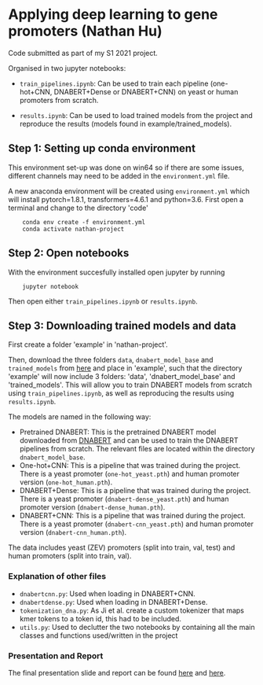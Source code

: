 # Applying deep learning to gene promoters (Nathan Hu)

Code submitted as part of my S1 2021 project.

Organised in two jupyter notebooks: 

- `train_pipelines.ipynb`:
	Can be used to train each pipeline (one-hot+CNN, DNABERT+Dense or DNABERT+CNN) on yeast or human promoters from scratch.

- `results.ipynb`:
	Can be used to load trained models from the project and reproduce the results (models found in example/trained_models).


## Step 1: Setting up conda environment

This environment set-up was done on win64 so if there are some issues, different channels may need to be added in the `environment.yml` file.

A new anaconda environment will be created using `environment.yml` which will install pytorch=1.8.1, transformers=4.6.1 and python=3.6. First open a terminal and change to the directory 'code'

```
	conda env create -f environment.yml
	conda activate nathan-project
```

## Step 2: Open notebooks

With the environment succesfully installed open jupyter by running

```
	jupyter notebook
```

Then open either `train_pipelines.ipynb` or `results.ipynb`.


## Step 3: Downloading trained models and data

First create a folder 'example' in 'nathan-project'.

Then, download the three folders `data`, `dnabert_model_base` and `trained_models` from [here](https://drive.google.com/drive/folders/1O4B3GWgbR6ooU0y-EI9zo7H7y6fkmzOe?usp=sharing) and place in 'example', such that the directory 'example' will now include 3 folders: 'data', 'dnabert_model_base' and 'trained_models'. This will allow you to train DNABERT models from scratch using `train_pipelines.ipynb`, as well as reproducing the results using `results.ipynb`.

The models are named in the following way:
- Pretrained DNABERT: This is the pretrained DNABERT model downloaded from [DNABERT](https://github.com/jerryji1993/DNABERT) and can be used to train the DNABERT pipelines from scratch. The relevant files are located within the directory `dnabert_model_base`.
- One-hot+CNN: This is a pipeline that was trained during the project. There is a yeast promoter (`one-hot_yeast.pth`) and human promoter version (`one-hot_human.pth`).
- DNABERT+Dense: This is a pipeline that was trained during the project. There is a yeast promoter (`dnabert-dense_yeast.pth`) and human promoter version (`dnabert-dense_human.pth`).
- DNABERT+CNN: This is a pipeline that was trained during the project. There is a yeast promoter (`dnabert-cnn_yeast.pth`) and human promoter version (`dnabert-cnn_human.pth`).

The data includes yeast (ZEV) promoters (split into train, val, test) and human promoters (split into train, val).

### Explanation of other files

- `dnabertcnn.py`:
	Used when loading in DNABERT+CNN.
- `dnabertdense.py`:
	Used when loading in DNABERT+Dense.
- `tokenization_dna.py`:
	As Ji et al. create a custom tokenizer that maps kmer tokens to a token id, this had to be included.
- `utils.py`:
	Used to declutter the two notebooks by containing all the main classes and functions used/written in the project
	
### Presentation and Report

The final presentation slide and report can be found [here](https://github.com/chengsoonong/eheye/tree/master/nathan_project/other/presentation) and [here](https://github.com/chengsoonong/eheye/blob/master/nathan_project/other/final_report.pdf).
